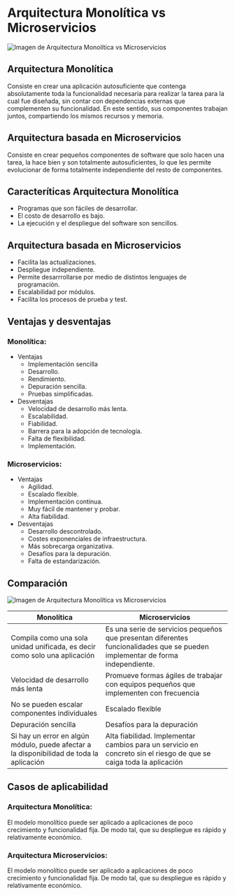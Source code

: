 # Arquitectura Monolítica vs Microservicios
![Imagen de Arquitectura Monolítica vs Microservicios](https://www.ilimit.com/wp-content/uploads/2020/09/Monolith-vs-Microservices-1024x568.png)

## Arquitectura Monolítica
Consiste en crear una aplicación autosuficiente que contenga absolutamente toda la funcionalidad necesaria para realizar la tarea para la cual fue diseñada, sin contar con dependencias externas que complementen su funcionalidad. En este sentido, sus componentes trabajan juntos, compartiendo los mismos recursos y memoria.
## Arquitectura basada en Microservicios
Consiste en crear pequeños componentes de software que solo hacen una tarea, la hace bien y son totalmente autosuficientes, lo que les permite evolucionar de forma totalmente independiente del resto de componentes.

## Caracteríticas Arquitectura Monolítica
- Programas que son fáciles de desarrollar.
- El costo de desarrollo es bajo.
- La ejecución y el despliegue del software son sencillos.
## Arquitectura basada en Microservicios
- Facilita las actualizaciones.
- Despliegue independiente.
- Permite desarrrollarse por medio de distintos lenguajes de programación.
- Escalabilidad por módulos.
- Facilita los procesos de prueba y test.

## Ventajas y desventajas
### Monolítica: 
- Ventajas
  - Implementación sencilla
  - Desarrollo.
  - Rendimiento.
  - Depuración sencilla.
  - Pruebas simplificadas.
- Desventajas
  - Velocidad de desarrollo más lenta.
  - Escalabilidad.
  - Fiabilidad.
  - Barrera para la adopción de tecnología.
  - Falta de flexibilidad.
  - Implementación.

### Microservicios: 
- Ventajas
  - Agilidad.
  - Escalado flexible.
  - Implementación continua.
  - Muy fácil de mantener y probar.
  - Alta fiabilidad.
- Desventajas
  - Desarrollo descontrolado.
  - Costes exponenciales de infraestructura.
  - Más sobrecarga organizativa.
  - Desafíos para la depuración.
  - Falta de estandarización.
  
## Comparación
![Imagen de Arquitectura Monolítica vs Microservicios](https://wac-cdn.atlassian.com/dam/jcr:b2be0d53-f4b2-46d8-9a34-993048cc6225/Monolith%20Vs%20Microservice%20image.png?cdnVersion=506)

| Monolítica | Microservicios |
| ------------- | ------------- |
| Compila como una sola unidad unificada, es decir como solo una aplicación  | Es una serie de servicios pequeños que presentan diferentes funcionalidades que se pueden implementar de forma independiente.|
| Velocidad de desarrollo más lenta  |  Promueve formas ágiles de trabajar con equipos pequeños que implementen con frecuencia  |
| No se pueden escalar componentes individuales  | Escalado flexible  |
| Depuración sencilla  | Desafíos para la depuración  |
| Si hay un error en algún módulo, puede afectar a la disponibilidad de toda la aplicación  |  Alta fiabilidad. Implementar cambios para un servicio en concreto sin el riesgo de que se caiga toda la aplicación |

## Casos de aplicabilidad
### Arquitectura Monolítica: 
El modelo monolítico puede ser aplicado a aplicaciones de poco crecimiento y funcionalidad fija. De modo tal, que su despliegue es rápido y relativamente económico.
### Arquitectura Microservicios: 
El modelo monolítico puede ser aplicado a aplicaciones de poco crecimiento y funcionalidad fija. De modo tal, que su despliegue es rápido y relativamente económico.
